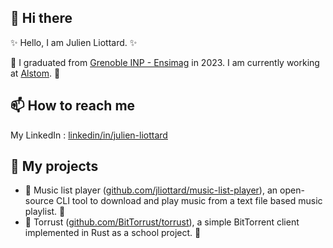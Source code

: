 ## 👋 Hi there
✨ Hello, I am Julien Liottard. ✨

🚅 I graduated from [Grenoble INP - Ensimag](https://ensimag.grenoble-inp.fr/en) in 2023. I am currently working at [Alstom](https://www.alstom.com/). 🚅

## 📫 How to reach me
My LinkedIn : [linkedin/in/julien-liottard](https://www.linkedin.com/in/julien-liottard/)

## 🔭 My projects
- 🎵 Music list player ([github.com/jliottard/music-list-player](https://github.com/jliottard/music-list-player)), an open-source CLI tool to download and play music from a text file based music playlist. 🎵
- 📩 Torrust ([github.com/BitTorrust/torrust](https://github.com/BitTorrust/torrust)), a simple BitTorrent client implemented in Rust as a school project. 📩
